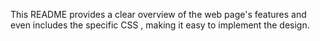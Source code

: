 This README provides a clear overview of the web page's features and even includes the specific CSS , making it easy to implement the design.

